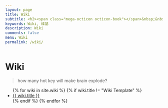 ```yaml
---
layout: page
title: Wiki
subtitle: <h2><span class="mega-octicon octicon-book"></span>&nbsp;&nbsp; Personal wiki </h2>
keywords: Wiki, 维基
description: Wiki
comments: false
menu: Wiki
permalink: /wiki/
---
```


# Wiki

> how many hot key will make brain explode?

<ul>
    {% for wiki in site.wiki %}
    {% if wiki.title != "Wiki Template" %}
    <li><a href="{{ wiki.url }}">{{ wiki.title }}</a></li>
    {% endif %}
    {% endfor %}
</ul>
